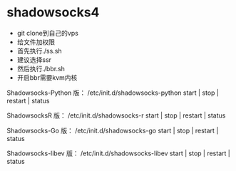 # shadowsocks4
* git clone到自己的vps
* 给文件加权限
* 首先执行./ss.sh
* 建议选择ssr
* 然后执行./bbr.sh
* 开启bbr需要kvm内核


Shadowsocks-Python 版：
/etc/init.d/shadowsocks-python start | stop | restart | status

ShadowsocksR 版：
/etc/init.d/shadowsocks-r start | stop | restart | status

Shadowsocks-Go 版：
/etc/init.d/shadowsocks-go start | stop | restart | status

Shadowsocks-libev 版：
/etc/init.d/shadowsocks-libev start | stop | restart | status
